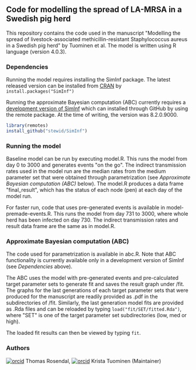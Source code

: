 ## Code for modelling the spread of LA-MRSA in a Swedish pig herd
This repository contains the code used in the manuscript "Modelling the spread of livestock-associated methicillin-resistant Staphylococcus aureus in a Swedish pig herd" by Tuominen et al. The model is written using R language (version 4.0.3).
### Dependencies
Running the model requires installing the SimInf package. The latest released version can be installed from [CRAN](https://cran.r-project.org/web/packages/SimInf/index.html) by
`install.packages("SimInf")`

Running the approximate Bayesian computation (ABC) currently requires a [development version of SimInf](https://github.com/stewid/siminf) which can installed through GitHub by using the remote package. At the time of writing, the version was 8.2.0.9000.
```R
library(remotes)
install_github("stewid/SimInf")
```
### Running the model
Baseline model can be run by executing model.R. This runs the model from day 0 to 3000 and generates events "on the go". The indirect transmission rates used in the model run are the median rates from the medium parameter set that were obtained through parametrization (see *Approximate Bayesian computation (ABC)* below). The model.R produces a data frame "final_result", which has the status of each node (pen) at each day of the model run.

For faster run, code that uses pre-generated events is available in model-premade-events.R. This runs the model from day 731 to 3000, where whole herd has been infected on day 730. The indirect transmission rates and result data frame are the same as in model.R.

### Approximate Bayesian computation (ABC)
The code used for parametrization is available in abc.R. Note that ABC functionality is currently available only in a development version of SimInf (see *Dependencies* above). 

The ABC uses the model with pre-generated events and pre-calculated target parameter sets to generate fit and saves the result graph under /fit. The graphs for the last generations of each target parameter sets that were produced for the manuscript are readily provided as .pdf in the subdirectories of /fit. Similarly, the last generation model fits are provided as .Rda files and can be reloaded by typing `load("fit/SET/fitted.Rda")`, where "SET" is one of the target parameter set subdirectories (low, med or high). 

The loaded fit results can then be viewed by typing `fit`.

### Authors
[![orcid](https://info.orcid.org/wp-content/uploads/2019/11/orcid_16x16.png)](https://orcid.org/0000-0002-6576-9668) Thomas Rosendal, [![orcid](https://info.orcid.org/wp-content/uploads/2019/11/orcid_16x16.png)](https://orcid.org/0000-0002-2223-9376) Krista Tuominen (Maintainer)
